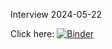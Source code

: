 Interview 2024-05-22

Click here: [![Binder](https://mybinder.org/badge_logo.svg)](https://mybinder.org/v2/gh/Axelspace-Data-Unit-Hiring/coding_test/HEAD?labpath=coding_test.ipynb)